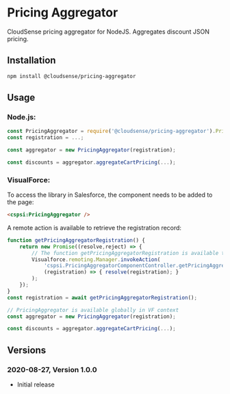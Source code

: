 # Pricing Aggregator

CloudSense pricing aggregator for NodeJS. Aggregates discount JSON pricing.

## Installation

```bash
npm install @cloudsense/pricing-aggregator
```

## Usage

### Node.js:

```javascript
const PricingAggregator = require('@cloudsense/pricing-aggregator').PricingAggregator;
const registration = ...;

const aggregator = new PricingAggregator(registration);

const discounts = aggregator.aggregateCartPricing(...);
```

### VisualForce:

To access the library in Salesforce, the component needs to be added to the page:

```html
<cspsi:PricingAggregator />
```

A remote action is available to retrieve the registration record:

```javascript
function getPricingAggregatorRegistration() {
    return new Promise((resolve,reject) => {
        // The function getPricingAggregatorRegistration is available through the component controller
        Visualforce.remoting.Manager.invokeAction(
            'cspsi.PricingAggregatorComponentController.getPricingAggregatorRegistration',
            (registration) => { resolve(registration); }
        );
    });
}
const registration = await getPricingAggregatorRegistration();

// PricingAggregator is available globally in VF context
const aggregator = new PricingAggregator(registration);

const discounts = aggregator.aggregateCartPricing(...);
```

## Versions

### 2020-08-27, Version 1.0.0

-   Initial release
